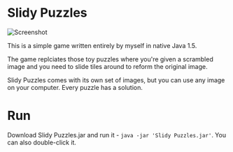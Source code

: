 # Slidy Puzzles

![Screenshot](http://bitzawolf.com/images/game/SlidyPuzzles.png)

This is a simple game written entirely by myself in native Java 1.5.

The game replciates those toy puzzles where you're given a scrambled image and you need to slide tiles around to reform the original image.

Slidy Puzzles comes with its own set of images, but you can use any image on your computer. Every puzzle has a solution.

# Run

Download Slidy Puzzles.jar and run it - `java -jar 'Slidy Puzzles.jar'`. You can also double-click it.
